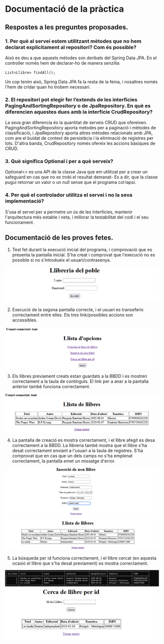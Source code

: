 # Documentació de la pràctica

## Respostes a les preguntes proposades.
### 1. Per què al servei estem utilitzant mètodes que no hem declarat explícitament al repositori? Com és possible?
Això es deu a que aquests mètodes son deribats del Spring Data JPA. En el controller només hem de declarar-ho de manera senzilla:

    List<Llibre> findAll();
    
Un cop tenim això, Spring Data JPA fa la resta de la feina, i nosaltres només l'hem de cridar quan ho trobem necessari. 


### 2. El repositori pot elegir fer l’extends de les interfícies PagingAndSortingRepository o de JpaRepository. En què es diferencien aquestes dues amb la interfície CrudRepository?
La seva gran diferencia és la quantitat de serveis CRUD que ofereixen. PagingAndSortingRepository aporta metodes per a paginació i mètodes de classificació, i JpaRepository aporta altres mètodes relacionats amb JPA, com are el buidat de context de persistècia i la eliminació de registres per lots. D'altra banda, CrudRepository només ofereix les accions bàsiques de CRUD. 

### 3. Què significa Optional<Classe> i per a què serveix?
Optional<> es una API de la classe Java que em utilitzat per a crear un safeguard en cas que no es trobi el resultat demanat- Es a dir, que la classe pugui retornar un valor o un null sense que el programa col·lapsi. 

### 4. Per què el controlador utilitza el servei i no la seva implementació?
S'usa el servei per a permetre un ús de les interfícies, mantenir l'arquitectura més estable i neta, i millorar la testabilitat del codi i el seu funcionament. 

## Documentació de les proves fetes. 
1. Test fet durant la execució inicial del programa, i comprovació que es presenta la pantalla inicial. S'ha creat i comprovat que l'execució no es possible si no s'introdueix el usuari/contrasenya. 

![test text](image.png)

2. Execució de la segona pantalla correcte, i el usuari es transeferix correctament entre elles. Els tres link/possibles accions son accessibles. 

![alt text](image-1.png)

3. Els llibres previament creats estan guardats a la BBDD i es mostren correctament a la taula de continguts. El link per a anar a la pantalla anterior també funciona correctament. 

![alt text](image-2.png)

4. La pantalla de creació es mostra correctament, i el llibre afegit es desa correctament a la BBDD. La llibreria també mostra que el llibre s'ha desat correctament enviant a l'usuari a la taula de registres. S'ha comprovat que en cas que un dels camps no s'ha emplenat correctament, la pantalla emet un missatge d'error. 

![alt text](image-3.png)
![alt text](image-4.png)

5. La búsqueda per id funciona correctament, i el llibre cercat (en aquesta ocasió el llibre que s'ha desat previament) es mostra correctament. 

![alt text](image-5.png)
![alt text](image-6.png)



